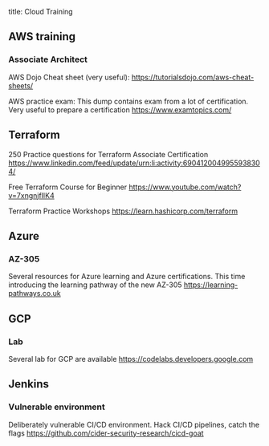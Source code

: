 title: Cloud Training

## AWS training

### Associate Architect

AWS Dojo Cheat sheet (very useful): <https://tutorialsdojo.com/aws-cheat-sheets/>

AWS practice exam: This dump contains exam from a lot of certification. Very useful to prepare a certification 
<https://www.examtopics.com/>

## Terraform

250 Practice questions for Terraform Associate Certification <https://www.linkedin.com/feed/update/urn:li:activity:6904120049955938304/>

Free Terraform Course for Beginner <https://www.youtube.com/watch?v=7xngnjfIlK4>

Terraform Practice Workshops <https://learn.hashicorp.com/terraform>

## Azure

### AZ-305

Several resources for Azure learning and Azure certifications. This time introducing the learning pathway of the new AZ-305 <https://learning-pathways.co.uk>

## GCP

### Lab

Several lab for GCP are available <https://codelabs.developers.google.com>

## Jenkins

### Vulnerable environment

Deliberately vulnerable CI/CD environment. Hack CI/CD pipelines, catch the flags <https://github.com/cider-security-research/cicd-goat>
